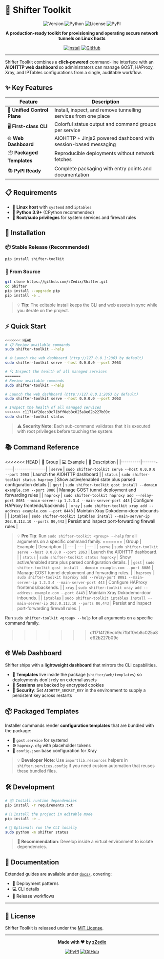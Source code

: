 # 🚀 Shifter Toolkit

<div align="center">

![Version](https://img.shields.io/badge/version-0.1.1-blue.svg)
![Python](https://img.shields.io/badge/python-3.9%2B-blue.svg)
![License](https://img.shields.io/badge/license-MIT-green.svg)
![PyPI](https://img.shields.io/badge/pypi-shifter--toolkit-blue.svg)

**A production-ready toolkit for provisioning and operating secure network tunnels on Linux hosts**

[![Install](https://img.shields.io/badge/install-pip%20install%20shifter--toolkit-blue)](https://pypi.org/project/shifter-toolkit/)
[![GitHub](https://img.shields.io/badge/github-zZedix%2FShifter-black)](https://github.com/zZedix/Shifter)

</div>

---

Shifter Toolkit combines a **click-powered** command-line interface with an **AIOHTTP web dashboard** so administrators can manage GOST, HAProxy, Xray, and IPTables configurations from a single, auditable workflow.

## ✨ Key Features

| Feature | Description |
|---------|-------------|
| 🎯 **Unified Control Plane** | Install, inspect, and remove tunnelling services from one place |
| 🖥️ **First-class CLI** | Colorful status output and command groups per service |
| 🌐 **Web Dashboard** | AIOHTTP + Jinja2 powered dashboard with session-based messaging |
| 📦 **Packaged Templates** | Reproducible deployments without network fetches |
| 📚 **PyPI Ready** | Complete packaging with entry points and documentation |

## 📋 Requirements

- 🐧 **Linux host** with `systemd` and `iptables`
- 🐍 **Python 3.9+** (CPython recommended)
- 🔐 **Root/sudo privileges** for system services and firewall rules

## 🚀 Installation

### 📦 Stable Release (Recommended)
```bash
pip install shifter-toolkit
```

### 🔧 From Source
```bash
git clone https://github.com/zZedix/Shifter.git
cd Shifter
pip install --upgrade pip
pip install -e .
```

> 💡 **Tip**: The editable install keeps the CLI and web assets in sync while you iterate on the project.

## ⚡ Quick Start

```bash
<<<<<<< HEAD
# 📋 Review available commands
sudo shifter-toolkit --help

# 🌐 Launch the web dashboard (http://127.0.0.1:2063 by default)
sudo shifter-toolkit serve --host 0.0.0.0 --port 2063

# 🔍 Inspect the health of all managed services
=======
# Review available commands
sudo shifter-toolkit --help

# Launch the web dashboard (http://127.0.0.1:2063 by default)
sudo shifter-toolkit serve --host 0.0.0.0 --port 2063

# Inspect the health of all managed services
>>>>>>> c11714f26ecb9c71bff0eb8c025a8e62b227b09c
sudo shifter-toolkit status
```

> ⚠️ **Security Note**: Each sub-command validates that it is executed with root privileges before touching the system.

## 📚 Command Reference

<<<<<<< HEAD
| 🎯 Group | 💻 Example | 📝 Description |
|----------|------------|----------------|
| `serve` | `sudo shifter-toolkit serve --host 0.0.0.0 --port 2063` | Launch the AIOHTTP dashboard |
| `status` | `sudo shifter-toolkit status haproxy` | Show active/enabled state plus parsed configuration details |
| `gost` | `sudo shifter-toolkit gost install --domain example.com --port 8080` | Manage GOST tunnel deployment and forwarding rules |
| `haproxy` | `sudo shifter-toolkit haproxy add --relay-port 8081 --main-server-ip 1.2.3.4 --main-server-port 443` | Configure HAProxy frontends/backends |
| `xray` | `sudo shifter-toolkit xray add --address example.com --port 8443` | Maintain Xray Dokodemo-door inbounds |
| `iptables` | `sudo shifter-toolkit iptables install --main-server-ip 203.0.113.10 --ports 80,443` | Persist and inspect port-forwarding firewall rules |

> 💡 **Pro Tip**: Run `sudo shifter-toolkit <group> --help` for all arguments on a specific command family.
=======
| Group | Example | Description |
| --- | --- | --- |
| `serve` | `sudo shifter-toolkit serve --host 0.0.0.0 --port 2063` | Launch the AIOHTTP dashboard. |
| `status` | `sudo shifter-toolkit status haproxy` | Show active/enabled state plus parsed configuration details. |
| `gost` | `sudo shifter-toolkit gost install --domain example.com --port 8080` | Manage GOST tunnel deployment and forwarding rules. |
| `haproxy` | `sudo shifter-toolkit haproxy add --relay-port 8081 --main-server-ip 1.2.3.4 --main-server-port 443` | Configure HAProxy frontends/backends. |
| `xray` | `sudo shifter-toolkit xray add --address example.com --port 8443` | Maintain Xray Dokodemo-door inbounds. |
| `iptables` | `sudo shifter-toolkit iptables install --main-server-ip 203.0.113.10 --ports 80,443` | Persist and inspect port-forwarding firewall rules. |

Run `sudo shifter-toolkit <group> --help` for all arguments on a specific command family.
>>>>>>> c11714f26ecb9c71bff0eb8c025a8e62b227b09c

## 🌐 Web Dashboard

Shifter ships with a **lightweight dashboard** that mirrors the CLI capabilities.

- 📁 **Templates** live inside the package (`shifter/web/templates`) so deployments don't rely on external assets
- 🔐 **Sessions** are backed by encrypted cookies
- 🔑 **Security**: Set `AIOHTTP_SECRET_KEY` in the environment to supply a persistent key across restarts

## 📦 Packaged Templates

Installer commands render **configuration templates** that are bundled with the package:

- 🔧 `gost.service` for systemd
- ⚙️ `haproxy.cfg` with placeholder tokens  
- 📄 `config.json` base configuration for Xray

> 💡 **Developer Note**: Use `importlib.resources` helpers in `shifter.services.config` if you need custom automation that reuses these bundled files.

## 🛠️ Development

```bash
# 📦 Install runtime dependencies
pip install -r requirements.txt

# 🔧 Install the project in editable mode
pip install -e .

# 🚀 Optional: run the CLI locally
sudo python -m shifter status
```

> 🌟 **Recommendation**: Develop inside a virtual environment to isolate dependencies.

## 📖 Documentation

Extended guides are available under [`docs/`](docs/index.md), covering:

- 🚀 Deployment patterns
- 💻 CLI details  
- 🔄 Release workflows

---

## 📄 License

Shifter Toolkit is released under the [MIT License](LICENSE).

---

<div align="center">

**Made with ❤️ by [zZedix](https://github.com/zZedix)**

[![PyPI](https://img.shields.io/badge/pypi-shifter--toolkit-blue)](https://pypi.org/project/shifter-toolkit/)
[![GitHub](https://img.shields.io/badge/github-zZedix%2FShifter-black)](https://github.com/zZedix/Shifter)

</div>
